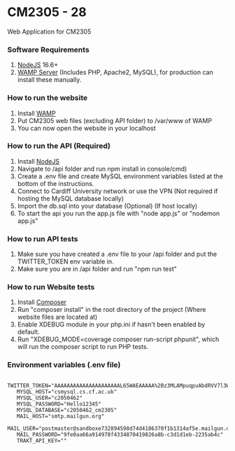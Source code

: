 # CM2305 - 28

Web Application for CM2305

### Software Requirements
1. [NodeJS](https://nodejs.org/en/download/) 16.6+
2. [WAMP Server](https://www.wampserver.com/en/) (Includes PHP, Apache2, MySQL), for production can install these manually.

### How to run the website
1. Install [WAMP](https://www.wampserver.com/en/)
2. Put CM2305 web files (excluding API folder) to /var/www of WAMP
3. You can now open the website in your localhost

### How to run the API (Required)
1. Install [NodeJS](https://nodejs.org/en/download/)
2. Navigate to /api folder and run npm install in console/cmd)
3. Create a .env file and create MySQL environment variables listed at the bottom of the instructions.
4. Connect to Cardiff University network or use the VPN (Not required if hosting the MySQL database locally)
5. Import the db.sql into your database (Optional) (If host locally)
5. To start the api you run the app.js file with "node app.js" or "nodemon app.js"

### How to run API tests
1. Make sure you have created a .env file to your /api folder and put the TWITTER_TOKEN env variable in.
2. Make sure you are in /api folder and run "npm run test"

### How to run Website tests
1. Install [Composer](https://getcomposer.org/download/)
2. Run "composer install" in the root directory of the project (Where website files are located at)
3. Enable XDEBUG module in your php.ini if hasn't been enabled by default.
4. Run "XDEBUG_MODE=coverage composer run-script phpunit", which will run the composer script to run PHP tests.

### Environment variables (.env file)
```
   TWITTER_TOKEN="AAAAAAAAAAAAAAAAAAAAAL65WAEAAAAA%2Bz3MLAMpuqpuAbdRVV7l3WUMPxU%3DNez0849RCsrNP6MEKDGGZxYlwxENJA6TBhIOcJTW0bzG2wgHJi"
   MYSQL_HOST="csmysql.cs.cf.ac.uk"
   MYSQL_USER="c2050462"
   MYSQL_PASSWORD="Hello12345"
   MYSQL_DATABASE="c2050462_cm2305"
   MAIL_HOST="smtp.mailgun.org"
   MAIL_USER="postmaster@sandboxe732894598d74d4186370f1b1314af5e.mailgun.org"
   MAIL_PASSWORD="9fe0aa66a914978f4334870419826a8b-c3d1d1eb-2235ab4c"
   TRAKT_API_KEY=""
   ```


